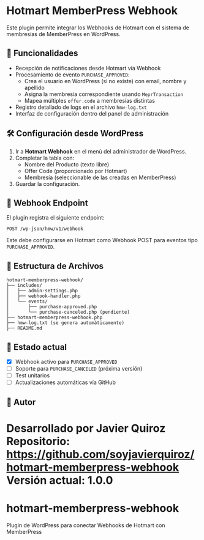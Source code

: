 # Hotmart MemberPress Webhook

Este plugin permite integrar los Webhooks de Hotmart con el sistema de membresías de MemberPress en WordPress.

## 🎯 Funcionalidades

- Recepción de notificaciones desde Hotmart vía Webhook
- Procesamiento de evento `PURCHASE_APPROVED`:
  - Crea el usuario en WordPress (si no existe) con email, nombre y apellido
  - Asigna la membresía correspondiente usando `MeprTransaction`
  - Mapea múltiples `offer.code` a membresías distintas
- Registro detallado de logs en el archivo `hmw-log.txt`
- Interfaz de configuración dentro del panel de administración

## 🛠️ Configuración desde WordPress

1. Ir a **Hotmart Webhook** en el menú del administrador de WordPress.
2. Completar la tabla con:
   - Nombre del Producto (texto libre)
   - Offer Code (proporcionado por Hotmart)
   - Membresía (seleccionable de las creadas en MemberPress)
3. Guardar la configuración.

## 📩 Webhook Endpoint

El plugin registra el siguiente endpoint:

```
POST /wp-json/hmw/v1/webhook
```

Este debe configurarse en Hotmart como Webhook POST para eventos tipo `PURCHASE_APPROVED`.

## 📂 Estructura de Archivos

```
hotmart-memberpress-webhook/
├── includes/
│   ├── admin-settings.php
│   ├── webhook-handler.php
│   └── events/
│       ├── purchase-approved.php
│       └── purchase-canceled.php (pendiente)
├── hotmart-memberpress-webhook.php
├── hmw-log.txt (se genera automáticamente)
├── README.md
```

## 🚧 Estado actual

- [x] Webhook activo para `PURCHASE_APPROVED`
- [ ] Soporte para `PURCHASE_CANCELED` (próxima versión)
- [ ] Test unitarios
- [ ] Actualizaciones automáticas vía GitHub

## 🧑 Autor

Desarrollado por Javier Quiroz  
Repositorio: https://github.com/soyjavierquiroz/hotmart-memberpress-webhook  
Versión actual: 1.0.0
=======
# hotmart-memberpress-webhook
Plugin de WordPress para conectar Webhooks de Hotmart con MemberPress

